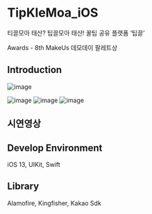 # TipKleMoa_iOS

티끌모아 태산? 팁끌모아 태산! 꿀팁 공유 플랫폼 ‘팁끌’

Awards - 8th MakeUs 데모데이 팔레트상

## Introduction
![image](https://user-images.githubusercontent.com/37764504/129726010-3ba3d417-9789-426e-bf73-cf7116619dbd.png)

![image](https://user-images.githubusercontent.com/37764504/129726081-51710691-eef6-43f5-bedd-ffbc1e990859.png)
![image](https://user-images.githubusercontent.com/37764504/129726117-edd6a925-252c-4825-ba24-794aa6c6ec07.png)
![image](https://user-images.githubusercontent.com/37764504/129726123-58bc395f-e53a-4202-8c77-8499c6d4a283.png)


## 시연영상


## Develop Environment
iOS 13, UIKit, Swift

## Library
Alamofire, Kingfisher, Kakao Sdk
